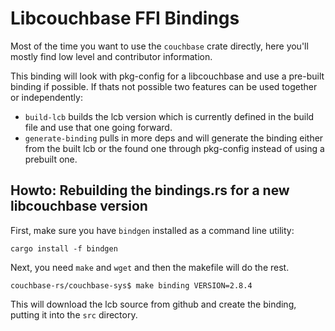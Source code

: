 # Libcouchbase FFI Bindings
Most of the time you want to use the `couchbase` crate directly, here you'll mostly find low level
and contributor information.

This binding will look with pkg-config for a libcouchbase and use a pre-built binding if possible.
If thats not possible two features can be used together or independently:

 - `build-lcb` builds the lcb version which is currently defined in the build file and use that
   one going forward.
- `generate-binding` pulls in more deps and will generate the binding either from the built lcb
   or the found one through pkg-config instead of using a prebuilt one.

## Howto: Rebuilding the bindings.rs for a new libcouchbase version
First, make sure you have `bindgen` installed as a command line utility:

```
cargo install -f bindgen
```

Next, you need `make` and `wget` and then the makefile will do the rest.

```
couchbase-rs/couchbase-sys$ make binding VERSION=2.8.4
```

This will download the lcb source from github and create the binding, putting it into the `src`
directory.
